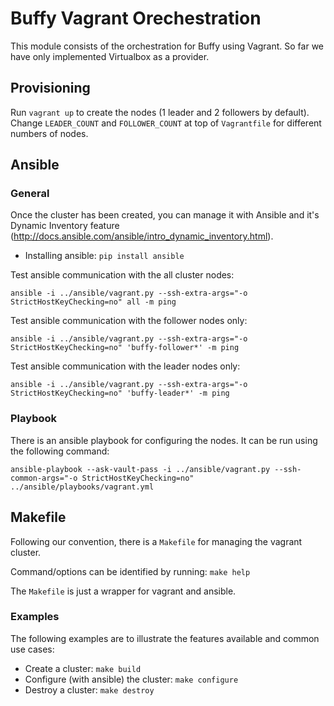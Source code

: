 # Buffy Vagrant Orechestration

This module consists of the orchestration for Buffy using Vagrant.
So far we have only implemented Virtualbox as a provider.

## Provisioning

Run `vagrant up` to create the nodes (1 leader and 2 followers by default). Change `LEADER_COUNT` and `FOLLOWER_COUNT` at top of `Vagrantfile` for different numbers of nodes.

## Ansible

### General

Once the cluster has been created, you can manage it with Ansible and it's Dynamic Inventory feature (http://docs.ansible.com/ansible/intro_dynamic_inventory.html).

* Installing ansible: `pip install ansible`

Test ansible communication with the all cluster nodes:

`ansible -i ../ansible/vagrant.py --ssh-extra-args="-o StrictHostKeyChecking=no" all -m ping`

Test ansible communication with the follower nodes only:

`ansible -i ../ansible/vagrant.py --ssh-extra-args="-o StrictHostKeyChecking=no" 'buffy-follower*' -m ping`

Test ansible communication with the leader nodes only:

`ansible -i ../ansible/vagrant.py --ssh-extra-args="-o StrictHostKeyChecking=no" 'buffy-leader*' -m ping`

### Playbook

There is an ansible playbook for configuring the nodes. It can be run using the following command:

`ansible-playbook --ask-vault-pass -i ../ansible/vagrant.py --ssh-common-args="-o StrictHostKeyChecking=no" ../ansible/playbooks/vagrant.yml`

## Makefile

Following our convention, there is a `Makefile` for managing the vagrant cluster.

Command/options can be identified by running: `make help`

The `Makefile` is just a wrapper for vagrant and ansible.

### Examples

The following examples are to illustrate the features available and common use cases:

* Create a cluster:
  `make build`
* Configure (with ansible) the cluster:
  `make configure`
* Destroy a cluster:
  `make destroy`

